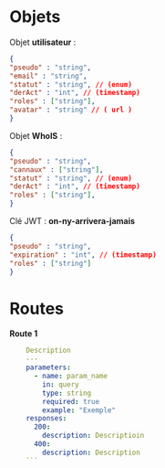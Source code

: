 # Objets

Objet **utilisateur** : 
```json
{
"pseudo" : "string",
"email" : "string",
"statut" : "string", // (enum)
"derAct" : "int", // (timestamp)
"roles" : ["string"],
"avatar" : "string" // ( url )
}
```

Objet **WhoIS** : 
```json
{
"pseudo" : "string",
"cannaux" : ["string"],
"statut" : "string", // (enum)
"derAct" : "int", // (timestamp)
"roles" : ["string"],
}
```

Clé JWT : **on-ny-arrivera-jamais**
```json
{
"pseudo" : "string",
"expiration" : "int", // (timestamp)
"roles" : ["string"] 
}
```

# Routes

**Route 1**
```yaml
    Description
    ---
    parameters:
      - name: param_name
        in: query
        type: string
        required: true
        example: "Exemple"
    responses:
      200:
        description: Descriptioin
      400:
        description: Description
    ```